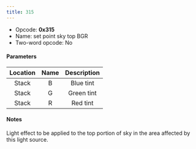 ```yaml
---
title: 315
---
```


-   Opcode: **0x315**
-   Name: set point sky top BGR
-   Two-word opcode: No

#### Parameters

| Location | Name | Description |
|:--------:|:----:|:-----------:|
|  Stack   |  B   |  Blue tint  |
|  Stack   |  G   | Green tint  |
|  Stack   |  R   |  Red tint   |

#### Notes

Light effect to be applied to the top portion of sky in the area affected by this light source.
